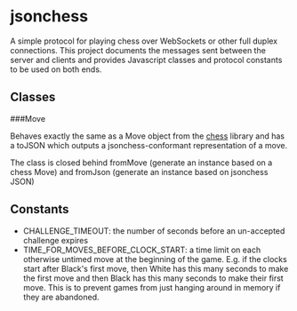 jsonchess
=========

A simple protocol for playing chess over WebSockets or other full duplex connections.
This project documents the messages sent between the server and clients and provides
Javascript classes and protocol constants to be used on both ends.

Classes
-------

###Move

Behaves exactly the same as a Move object from the
[chess](http://github.com/lightsquaredev/chess) library and has a toJSON which outputs
a jsonchess-conformant representation of a move.

The class is closed behind fromMove (generate an instance based on a chess Move) and
fromJson (generate an instance based on jsonchess JSON)

Constants
---------

 - CHALLENGE_TIMEOUT: the number of seconds before an un-accepted challenge expires
 - TIME_FOR_MOVES_BEFORE_CLOCK_START: a time limit on each otherwise untimed move at
 the beginning of the game.  E.g. if the clocks start after Black's first move, then
 White has this many seconds to make the first move and then Black has this many
 seconds to make their first move.  This is to prevent games from just hanging around
 in memory if they are abandoned.